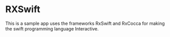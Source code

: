 # RXSwift
This is a sample app uses the frameworks RxSwift and RxCocca for making the swift programming language Interactive.
